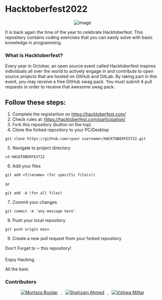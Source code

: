 # Hacktoberfest2022
<p align="center"> <img src="https://uno-website-assets.s3.amazonaws.com/wp-content/uploads/2022/09/28094927/Uno_HackFest22_Hero_V1-1536x593.jpg" alt="image" /> </p>

It is back again the time of the year to celebrate Hacktoberfest. This repository contains coding exercises that you can easily solve with basic knowledge in programming.

<h3>What is Hacktoberfest?</h3>

<p>Every year in October, an open source event called Hacktoberfest inspires individuals all over the world to actively engage in and contribute to open source projects that are hosted on GitHub and GitLab. By taking part in this event, you may receive a free GitHub swag pack. You must submit 4 pull requests in order to receive that awesome swag pack.</p>


## Follow these steps:

1. Complete the registartion on https://hacktoberfest.com/
2. Check rules at: https://hacktoberfest.com/participation/
3. Fork this repository (button on the top).
4. Clone the forked repository to your PC/Desktop
```
git clone https://github.com/<your username>/HACKTOBERFEST22.git
```

5. Navigate to project directory
```
cd HACKTOBERFEST22
```

6. Add your files
```
git add <filename> (for specific file(s))
```

or

```
git add -A (for all files)
```

7. Commit your changes
```
git commit -m 'any message here'
```

8. Push your local repository
```
git push origin main
```

9. Create a new pull request from your forked repository


Don't Forget to ⭐ this repository!

Enjoy Hacking.

All the best.



<h3>Contributors</h3>

<p align="center">
<a href="https://github.com/Ali-Murtaza143">
	<img src="https://images.weserv.nl/?url=avatars.githubusercontent.com/u/58934980?v=4&h=100&w=100&fit=cover&mask=circle&maxage=7d" alt="Murtaza Bozdar" hspace="10">
</a>

<a href="https://github.com/ShahzainAhmed">
	<img src="https://images.weserv.nl/?url=avatars.githubusercontent.com/u/59369881?v=4&h=100&w=100&fit=cover&mask=circle&maxage=7d" alt="Shahzain Ahmed" hspace="10">
</a>

<a href="https://github.com/vishwasluhana">
	<img src="https://images.weserv.nl/?url=avatars.githubusercontent.com/u/67235733?v=4&h=100&w=100&fit=cover&mask=circle&maxage=7d" alt="Vishwa Mittar" hspace="10">
</a>

</p>

